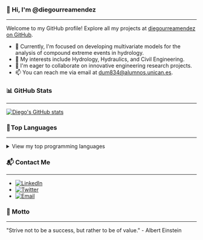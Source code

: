 ### 👋 Hi, I'm @diegourreamendez
***

Welcome to my GitHub profile! Explore all my projects at [diegourreamendez on GitHub](https://github.com/diegourreamendez).

- 🔭 Currently, I'm focused on developing multivariate models for the analysis of compound extreme events in hydrology.
- 👀 My interests include Hydrology, Hydraulics, and Civil Engineering.
- 💞️ I'm eager to collaborate on innovative engineering research projects.
- 📫 You can reach me via email at dum834@alumnos.unican.es.

### 📊 GitHub Stats
***
[![Diego's GitHub stats](https://github-readme-stats.vercel.app/api?username=diegourreamendez&show_icons=true&theme=tokyonight)](https://github.com/diegourreamendez)

### 🚀 Top Languages
***
<details>
<summary>View my top programming languages</summary>

| Rank | Languages |
|-----:|-----------|
|     1| Python    |
|     2| Julia     |
|     3| R         |

</details>

### 📬 Contact Me
***
- [![LinkedIn](https://img.shields.io/badge/LinkedIn-Connect-blue)](https://www.linkedin.com/in/diego-urrea-mendez/)
- [![Twitter](https://img.shields.io/badge/Twitter-Follow-blue)](https://twitter.com/diegourreamendez)
- [![Email](https://img.shields.io/badge/Email-dum834@alumnos.unican.es-informational)](mailto:dum834@alumnos.unican.es)

### 🌟 Motto
***
"Strive not to be a success, but rather to be of value." - Albert Einstein


